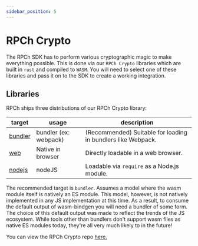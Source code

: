 ```yaml
---
sidebar_position: 5
---
```


# RPCh Crypto

The RPCh SDK has to perform various cryptographic magic to make everything possible. This is done via our `RPCh Crypto` libraries which are built in `rust` and compiled to `WASM`. You will need to select one of these libraries and pass it on to the SDK to create a working integration.

## Libraries

RPCh ships three distributions of our RPCh Crypto library:

| target  | usage                 | description                                                  |
| ------- | --------------------- | ------------------------------------------------------------ |
| [bundler](https://www.npmjs.com/package/@rpch/crypto) | bundler (ex: webpack) | (Recommended) Suitable for loading in bundlers like Webpack. |
| [web](https://www.npmjs.com/package/@rpch/crypto-for-web)     | Native in browser     | Directly loadable in a web browser.                          |
| [nodejs](https://www.npmjs.com/package/@rpch/crypto-for-nodejs)  | nodeJS                | Loadable via `require` as a Node.js module.                  |

The recommended target is `bundler`. Assumes a model where the wasm module itself is natively an ES module. This model, however, is not natively implemented in any JS implementation at this time. As a result, to consume the default output of wasm-bindgen you will need a bundler of some form.
The choice of this default output was made to reflect the trends of the JS ecosystem. While tools other than bundlers don't support wasm files as native ES modules today, they're all very much likely to in the future!

You can view the RPCh Crypto repo [here.](https://github.com/Rpc-h/crypto)
